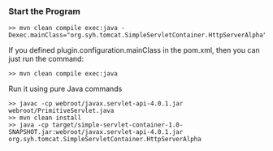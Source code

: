 ### Start the Program

```
>> mvn clean compile exec:java -Dexec.mainClass="org.syh.tomcat.SimpleServletContainer.HttpServerAlpha"
```

If you defined plugin.configuration.mainClass in the pom.xml, then you can just run the command:
```
>> mvn clean compile exec:java
```

Run it using pure Java commands
```
>> javac -cp webroot/javax.servlet-api-4.0.1.jar webroot/PrimitiveServlet.java
>> mvn clean install
>> java -cp target/simple-servlet-container-1.0-SNAPSHOT.jar:webroot/javax.servlet-api-4.0.1.jar org.syh.tomcat.SimpleServletContainer.HttpServerAlpha
```